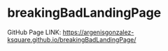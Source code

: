 # breakingBadLandingPage


GitHub Page LINK:
https://argenisgonzalez-ksquare.github.io/breakingBadLandingPage/
